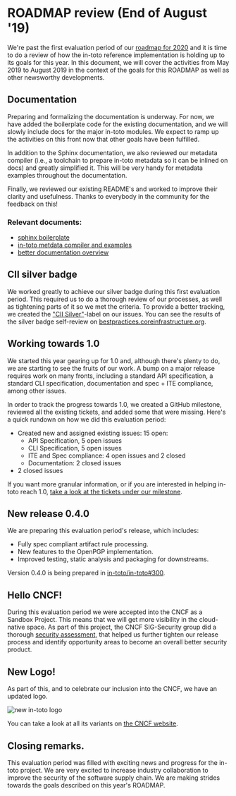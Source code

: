 # ROADMAP review (End of August '19)

We're past the first evaluation period of our [roadmap for
2020](https://github.com/in-toto/in-toto/blob/develop/ROADMAP.md) and it is
time to do a review of how the in-toto reference implementation is
holding up to its goals for this year. In this document, we will cover the
activities from May 2019 to August 2019 in the context of the goals for this
ROADMAP as well as other newsworthy developments.

## Documentation
Preparing and formalizing the documentation is underway. For now, we have
added the boilerplate code for the existing documentation, and we will slowly
include docs for the major in-toto modules. We expect to ramp up the activities
on this front now that other goals have been fulfilled.

In addition to the Sphinx documentation, we also reviewed our metadata compiler
(i.e., a toolchain to prepare in-toto metadata so it can be inlined on docs)
and greatly simplified it. This will be very handy for metadata examples
throughout the documentation.

Finally, we reviewed our existing README's and worked to improve their clarity
and usefulness. Thanks to everybody in the community for the feedback on this!

### Relevant documents:
* [sphinx boilerplate](https://github.com/in-toto/in-toto/pull/298)
* [in-toto metdata compiler and examples](https://github.com/in-toto/docs/pull/5)
* [better documentation overview](https://github.com/in-toto/docs/blob/master/README.md)


## CII silver badge

We worked greatly to achieve our silver badge during this first evaluation period. This
required us to do a thorough review of our processes, as well as tightening
parts of it so we met the criteria. To provide a better tracking, we created
the ["CII Silver"](https://github.com/in-toto/in-toto/issues?utf8=%E2%9C%93&q=label%3A%22CII+silver%22+)-label
on our issues. You can see the results of the silver badge self-review
on [bestpractices.coreinfrastructure.org](https://bestpractices.coreinfrastructure.org/en/projects/1523).


## Working towards 1.0

We started this year gearing up for 1.0 and, although there's plenty to do, we
are starting to see the fruits of our work. A bump on a major release requires
work on many fronts, including a standard API specification, a standard CLI
specification, documentation and spec + ITE compliance, among other issues.

In order to track the progress towards 1.0, we created a GitHub milestone,
reviewed all the existing tickets, and added some that were missing. Here's a
quick rundown on how we did this evaluation period:

- Created new and assigned existing issues: 15 open:
    - API Specification, 5 open issues
    - CLI Specification, 5 open issues
    - ITE and Spec compliance: 4 open issues and 2 closed
    - Documentation: 2 closed issues
- 2 closed issues

If you want more granular information, or if you are interested in helping in-toto reach 1.0, [take a look at the tickets under our milestone](https://github.com/in-toto/in-toto/issues?q=is%3Aopen+is%3Aissue+milestone%3A%22in-toto+1.0%22).

## New release 0.4.0

We are preparing this evaluation period's release, which includes:

- Fully spec compliant artifact rule processing.
- New features to the OpenPGP implementation.
- Improved testing, static analysis and packaging for downstreams.

Version 0.4.0 is being prepared in [in-toto/in-toto#300](https://github.com/in-toto/in-toto/pull/300).


## Hello CNCF!

During this evaluation period we were accepted into the CNCF as a Sandbox Project. This
means that we will get more visibility in the cloud-native space. As part of
this project, the CNCF SIG-Security group did a thorough [security
assessment](https://github.com/cncf/sig-security/tree/master/assessments/projects/in-toto),
that helped us further tighten our release process and identify opportunity
areas to become an overall better security product.

## New Logo!
As part of this, and to celebrate our inclusion into the CNCF, we have an
updated logo.

![new in-toto logo](https://avatars0.githubusercontent.com/u/22891761?s=150&u=7037f4656049b270fee7e426ecc61b4da914858f&v=4 "New in-toto logo")

You can take a look at all its variants on [the CNCF website](https://github.com/cncf/artwork/blob/master/examples/sandbox.md#in-toto-logos).


## Closing remarks.

This evaluation period was filled with exciting news and progress for the in-toto
project. We are very excited to increase industry collaboration to improve the
security of the software supply chain. We are making strides towards the goals
described on this year's ROADMAP.
